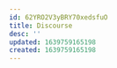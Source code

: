 ```yaml
---
id: 62YRO2V3yBRY70xedsfuO
title: Discourse
desc: ''
updated: 1639759165198
created: 1639759165198
---
```


